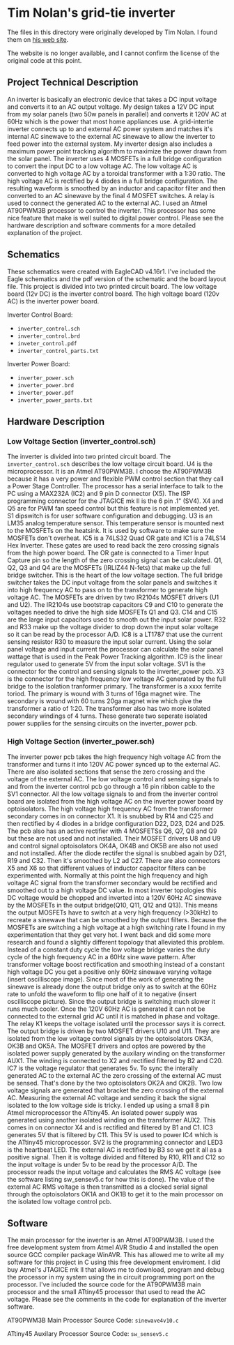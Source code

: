 # Tim Nolan's grid-tie inverter


The files in this directory were originally developed by Tim Nolan.  I found
them on
[his web site](http://www.timnolan.com/index.php?page=solar-grid-intertie-inverter).

The website is no longer available, and I cannot confirm the license of the original code at this point.

## Project Technical Description

An inverter is basically an electronic device that takes a DC input voltage and
converts it to an AC output voltage. My design takes a 12V DC input from my
solar panels (two 50w panels in parallel) and converts it 120V AC at 60Hz which
is the power that most home appliances use. A grid-intertie inverter connects up
to and external AC power system and matches it's internal AC sinewave to the
external AC sinewave to allow the inverter to feed power into the external
system. My inverter design also includes a maximum power point tracking
algorithm to maximize the power drawn from the solar panel. The inverter uses 4
MOSFETs in a full bridge configuration to convert the input DC to a low voltage
AC. The low voltage AC is converted to high voltage AC by a toroidal transformer
with a 1:30 ratio. The high voltage AC is rectified by 4 diodes in a full bridge
configuration. The resulting waveform is smoothed by an inductor and capacitor
filter and then converted to an AC sinewave by the final 4 MOSFET switches. A
relay is used to connect the generated AC to the external AC. I used an Atmel
AT90PWM3B processor to control the inverter. This processor has some nice
feature that make is well suited to digital power control. Please see the
hardware description and software comments for a more detailed explanation of
the project.

## Schematics

These schematics were created with EagleCAD v4.16r1. I've included the Eagle
schematics and the pdf version of the schematic and the board layout file. This
project is divided into two printed circuit board. The low voltage board (12v
DC) is the inverter control board. The high voltage board (120v AC) is the
inverter power board.

Inverter Control Board:

- `inverter_control.sch`
- `inverter_control.brd`
- `inveter_control.pdf`
- `inverter_control_parts.txt`

Inverter Power Board:

- `inverter_power.sch`
- `inverter_power.brd`
- `inverter_power.pdf`
- `inverter_power_parts.txt`

## Hardware Description

### Low Voltage Section (inverter\_control.sch)

The inverter is divided into two printed circuit board. The `inverter_control.sch`
describes the low voltage circuit board. U4 is the microprocessor. It is an
Atmel AT90PWM3B. I choose the AT90PWM3B because it has a very power and flexible
PWM control section that they call a Power Stage Controller. The processor has a
serial interface to talk to the PC using a MAX232A (IC2) and 9 pin D connector
(X5). The ISP programming connector for the JTAGICE mk II is the 6 pin .1"
(SV4). X4 and Q5 are for PWM fan speed control but this feature is not
implemented yet. S1 dipswitch is for user software configuration and
debugging. U3 is an LM35 analog temperature sensor. This temperature sensor is
mounted next to the MOSFETs on the heatsink. It is used by software to make sure
the MOSFETs don't overheat. IC5 is a 74LS32 Quad OR gate and IC1 is a 74LS14 Hex
Inverter. These gates are used to read back the zero crossing signals from the
high power board. The OR gate is connected to a Timer Input Capture pin so the
length of the zero crossing signal can be calculated. Q1, Q2, Q3 and Q4 are the
MOSFETs (IRLIZ44 N-fets) that make up the full bridge switcher. This is the
heart of the low voltage section. The full bridge switcher takes the DC input
voltage from the solar panels and switches it into high frequency AC to pass on
to the transformer to generate high voltage AC. The MOSFETs are driven by two
IR2104s MOSFET drivers (U1 and U2). The IR2104s use bootstrap capacitors C9 and
C10 to generate the voltages needed to drive the high side MOSFETs Q1 and
Q3. C14 and C15 are the large input capacitors used to smooth out the input
solar power. R32 and R33 make up the voltage divider to drop down the input
solar voltage so it can be read by the processor A/D. IC8 is a LT1787 that use
the current sensing resistor R30 to measure the input solar current. Using the
solar panel voltage and input current the processor can calculate the solar
panel wattage that is used in the Peak Power Tracking algorithm. IC9 is the
linear regulator used to generate 5V from the input solar voltage. SV1 is the
connector for the control and sensing signals to the inverter\_power pcb. X3 is
the connector for the high frequency low voltage AC generated by the full bridge
to the isolation tranformer primary. The transformer is a xxxx ferrite
toriod. The primary is wound with 3 turns of 16ga magnet wire. The secondary is
wound with 60 turns 20ga magnet wire which give the transformer a ratio of
1:20. The transformer also has two more isolated secondary windings of 4
turns. These generate two seperate isolated power supplies for the sensing
circuits on the inverter\_power pcb.

### High Voltage Section (inverter\_power.sch)

The inverter power pcb takes the high frequency high voltage AC from the
transformer and turns it into 120V AC power synced up to the external AC. There
are also isolated sections that sense the zero crossing and the voltage of the
external AC. The low voltage control and sensing signals to and from the
inverter control pcb go through a 16 pin ribbon cable to the SV1 connector. All
the low voltage signals to and from the inverter control board are isolated from
the high voltage AC on the inverter power board by optoisolators. The high
voltage high frequency AC from the transformer secondary comes in on connector
X1. It is snubbed by R14 and C25 and then rectified by 4 diodes in a bridge
configuration D22, D23, D24 and D25. The pcb also has an active rectifier with 4
MOSFETSs Q6, Q7, Q8 and Q9 but these are not used and not installed. Their
MOSFET drivers U8 and U9 and control signal optoisolators OK4A, OK4B and OK5B
are also not used and not installed. After the diode rectifer the signal is
snubbed again by D21, R19 and C32. Then it's smoothed by L2 ad C27. There are
also connectors X5 and X6 so that different values of inductor capacitor filters
can be experimented with. Normally at this point the high frequency and high
voltage AC signal from the transformer secondary would be rectified and smoothed
out to a high voltage DC value. In most inverter topologies this DC voltage
would be chopped and inverted into a 120V 60Hz AC sinewave by the MOSFETs in the
output bridge(Q10, Q11, Q12 and Q13). This means the output MOSFETs have to
switch at a very high frequency (>30kHz) to recreate a sinewave that can be
smoothed by the output filters. Because the MOSFETs are switching a high voltage
at a high switching rate I found in my experimentation that they get very hot. I
went back and did some more research and found a slightly different topology
that alleviated this problem. Instead of a constant duty cycle the low voltage
bridge varies the duty cycle of the high frequency AC in a 60Hz sine wave
pattern. After transformer voltage boost rectification and smoothing instead of
a constant high voltage DC you get a positive only 60Hz sinewave varying voltage
(insert oscilliscope image). Since most of the work of generating the sinewave
is already done the output bridge only as to switch at the 60Hz rate to unfold
the waveform to flip one half of it to negative (insert oscilliscope
picture). Since the output bridge is switching much slower it runs much
cooler. Once the 120V 60Hz AC is generated it can not be connected to the
external grid AC until it is matched in phase and voltage. The relay K1 keeps
the voltage isolated until the processor says it is correct. The output bridge
is driven by two MOSFET drivers U10 and U11. They are isolated from the low
voltage control signals by the optoisolators OK3A, OK3B and OK5A. The MOSFET
drivers and optos are powered by the isolated power supply generated by the
auxilary winding on the transformer AUX1. The winding is connected to X2 and
rectified filtered by B2 and C20. IC7 is the voltage regulator that generates
5v. To sync the interally generated AC to the external AC the zero crossing of
the external AC must be sensed. That's done by the two optoisolators OK2A and
OK2B. Two low voltage signals are generated that bracket the zero crossing of
the external AC. Measuring the external AC voltage and sending it back the
signal isolated to the low voltage side is tricky. I ended up using a small 8
pin Atmel microprocessor the ATtiny45. An isolated power supply was generated
using another isolated winding on the transformer AUX2. This comes in on
connector X4 and is rectified and filtered by B1 and C1. IC3 generates 5V that
is filtered by C11. This 5V is used to power IC4 which is the ATtiny45
microprocessor. SV2 is the programming connector and LED3 is the heartbeat
LED. The external AC is rectified by B3 so we get it all as a positive
signal. Then it is voltage divided and filtered by R10, R11 and C12 so the input
voltage is under 5v to be read by the processor A/D. The processor reads the
input voltage and calculates the RMS AC voltage (see the software listing
sw\_sensev5.c for how this is done). The value of the external AC RMS voltage is
then transmitted as a clocked serial signal through the optoisolators OK1A and
OK1B to get it to the main processor on the isolated low voltage control pcb.


## Software

The main processor for the inverter is an Atmel AT90PWM3B. I used the free
development system from Atmel AVR Studio 4 and installed the open source GCC
compiler package WinAVR. This has allowed me to write all my software for this
project in C using this free development enviroment. I did buy Atmel's JTAGICE
mk II that allows me to download, program and debug the processor in my system
using the in circuit programming port on the processor. I've included the source
code for the AT90PWM3B main processor and the small ATtiny45 processor that used
to read the AC voltage. Please see the comments in the code for explanation of
the inverter software.

AT90PWM3B Main Processor Source Code: `sinewave4v10.c`

ATtiny45 Auxilary Processor Source Code: `sw_sensev5.c`
